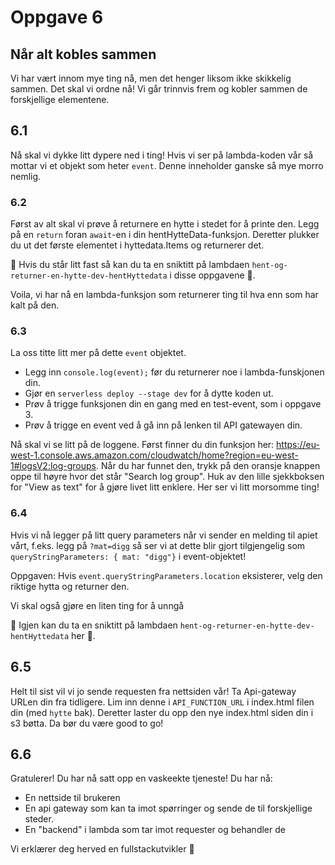 # Oppgave 6

## Når alt kobles sammen

Vi har vært innom mye ting nå, men det henger liksom ikke skikkelig sammen. Det skal vi ordne nå!
Vi går trinnvis frem og kobler sammen de forskjellige elementene.

## 6.1
Nå skal vi dykke litt dypere ned i ting!
Hvis vi ser på lambda-koden vår så mottar vi et objekt som heter `event`. Denne inneholder ganske så mye morro nemlig.

### 6.2
Først av alt skal vi prøve å returnere en hytte i stedet for å printe den.
Legg på en `return` foran `await`-en i din hentHytteData-funksjon. Deretter plukker du ut det første elementet i hyttedata.Items og returnerer det.

🤫 Hvis du står litt fast så kan du ta en sniktitt på lambdaen `hent-og-returner-en-hytte-dev-hentHyttedata` i disse oppgavene 🤫.

Voila, vi har nå en lambda-funksjon som returnerer ting til hva enn som har kalt på den.

### 6.3
La oss titte litt mer på dette `event` objektet. 
- Legg inn `console.log(event);` før du returnerer noe i lambda-funskjonen din.
- Gjør en `serverless deploy --stage dev` for å dytte koden ut. 
- Prøv å trigge funksjonen din en gang med en test-event, som i oppgave 3. 
- Prøv å trigge en event ved å gå inn på lenken til API gatewayen din. 

Nå skal vi se litt på de loggene. Først finner du din funksjon her: https://eu-west-1.console.aws.amazon.com/cloudwatch/home?region=eu-west-1#logsV2:log-groups.
Når du har funnet den, trykk på den oransje knappen oppe til høyre hvor det står "Search log group". 
Huk av den lille sjekkboksen for "View as text" for å gjøre livet litt enklere.
Her ser vi litt morsomme ting!

### 6.4
Hvis vi nå legger på litt query parameters når vi sender en melding til apiet vårt, 
f.eks. legg på `?mat=digg` så ser vi at dette blir gjort tilgjengelig som `queryStringParameters: {
mat: "digg"}` i event-objektet!

Oppgaven: Hvis `event.queryStringParameters.location` eksisterer, velg den riktige hytta og returner den. 

Vi skal også gjøre en liten ting for å unngå 

🤫 Igjen kan du ta en sniktitt på lambdaen `hent-og-returner-en-hytte-dev-hentHyttedata` her 🤫.

## 6.5
Helt til sist vil vi jo sende requesten fra nettsiden vår! Ta Api-gateway URLen din fra tidligere. Lim inn denne i `API_FUNCTION_URL` i index.html filen din (med `hytte` bak). 
Deretter laster du opp den nye index.html siden din i s3 bøtta. Da bør du være good to go!

## 6.6
Gratulerer! Du har nå satt opp en vaskeekte tjeneste! Du har nå:
- En nettside til brukeren
- En api gateway som kan ta imot spørringer og sende de til forskjellige steder. 
- En "backend" i lambda som tar imot requester og behandler de

Vi erklærer deg herved en fullstackutvikler 🙌

